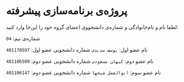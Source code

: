 # پروژه‌ی برنامه‌سازی پیشرفته
لطفا نام و نام‌خانوادگی و شماره‌ی دانشجووی اعضای گروه خود را این‌جا وارد کنید:

شماره‌ی تیم: `04`

نام عضو اول: `یوسف سدیدی`
شماره دانشجویی عضو اول: `401170597 `

نام عضو دوم: `کیهان مسعودی`
شماره دانشجویی عضو دوم: `401106509`

نام عضو سوم: `ابوالفضل شیخها`
شماره دانشجویی عضو دوم: `401106147`
